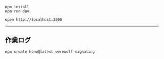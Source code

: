 ```
npm install
npm run dev
```

```
open http://localhost:3000
```

---

## 作業ログ

```bash
npm create hono@latest werewolf-signaling
```
